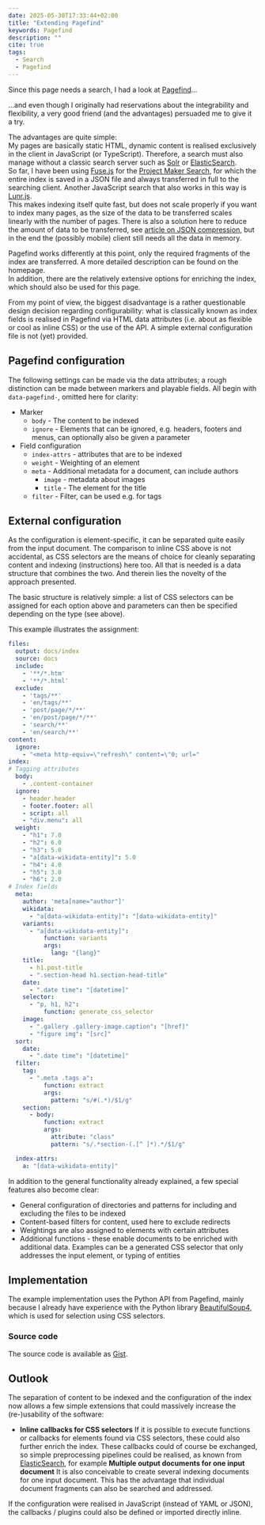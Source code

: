 ```yaml
---
date: 2025-05-30T17:33:44+02:00
title: "Extending Pagefind"
keywords: Pagefind
description: ""
cite: true
tags:
  - Search
  - Pagefind
---
```


Since this page needs a search, I had a look at [Pagefind](https://pagefind.app/)...
<!--more-->
...and even though I originally had reservations about the integrability and flexibility, a very good friend (and the advantages) persuaded me to give it a try.

The advantages are quite simple:   
My pages are basically static HTML, dynamic content is realised exclusively in the client in JavaScript (or TypeScript). Therefore, a search must also manage without a classic search server such as [Solr](https://solr.apache.org/) or [ElasticSearch](https://www.elastic.co/elasticsearch).  
So far, I have been using [Fuse.js](https://www.fusejs.io/) for the [Project Maker Search](https://projektemacher.org/search/), for which the entire index is saved in a JSON file and always transferred in full to the searching client. Another JavaScript search that also works in this way is [Lunr.js](https://lunrjs.com/).  
This makes indexing itself quite fast, but does not scale properly if you want to index many pages, as the size of the data to be transferred scales linearly with the number of pages. There is also a solution here to reduce the amount of data to be transferred, see [article on JSON compression](/en/post/json-compression/), but in the end the (possibly mobile) client still needs all the data in memory.

Pagefind works differently at this point, only the required fragments of the index are transferred. A more detailed description can be found on the homepage.  
In addition, there are the relatively extensive options for enriching the index, which should also be used for this page.

From my point of view, the biggest disadvantage is a rather questionable design decision regarding configurability: what is classically known as index fields is realised in Pagefind via HTML data attributes (i.e. about as flexible or cool as inline CSS) or the use of the API. A simple external configuration file is not (yet) provided.

## Pagefind configuration

The following settings can be made via the data attributes; a rough distinction can be made between markers and playable fields. All begin with `data-pagefind-`, omitted here for clarity:

* Marker  
  * `body` - The content to be indexed  
  * `ignore` - Elements that can be ignored, e.g. headers, footers and menus, can optionally also be given a parameter  
* Field configuration  
  * `index-attrs` - attributes that are to be indexed
  * `weight` - Weighting of an element
  * `meta` - Additional metadata for a document, can include authors
      * `image` - metadata about images
      * `title` - The element for the title  
  * `filter` - Filter, can be used e.g. for tags

## External configuration

As the configuration is element-specific, it can be separated quite easily from the input document. The comparison to inline CSS above is not accidental, as CSS selectors are the means of choice for cleanly separating content and indexing (instructions) here too. All that is needed is a data structure that combines the two. And therein lies the novelty of the approach presented.

The basic structure is relatively simple: a list of CSS selectors can be assigned for each option above and parameters can then be specified depending on the type (see above).

This example illustrates the assignment:

```yaml
files:
  output: docs/index
  source: docs
  include:
    - '**/*.htm'
    - '**/*.html'
  exclude:
    - 'tags/**'
    - 'en/tags/**'
    - 'post/page/*/**'
    - 'en/post/page/*/**'
    - 'search/**'
    - 'en/search/**'
content:
  ignore:
    - "<meta http-equiv=\"refresh\" content=\"0; url="
index:
# Tagging attributes
  body:
    - .content-container
  ignore:
    - header.header
    - footer.footer: all
    - script: all
    - "div.menu": all
  weight:
    - "h1": 7.0
    - "h2": 6.0
    - "h3": 5.0
    - "a[data-wikidata-entity]": 5.0
    - "h4": 4.0
    - "h5": 3.0
    - "h6": 2.0
# Index fields
  meta:
    author: 'meta[name="author"]'
    wikidata:
      - "a[data-wikidata-entity]": "[data-wikidata-entity]"
    variants:
      - "a[data-wikidata-entity]":
          function: variants
          args:
            lang: "{lang}"
    title:
      - h1.post-title
      - ".section-head h1.section-head-title"
    date:
      - ".date time": "[datetime]"
    selector:
      - "p, h1, h2":
          function: generate_css_selector
    image:
      - ".gallery .gallery-image.caption": "[href]"
      - "figure img": "[src]"
  sort:
    date:
      - ".date time": "[datetime]"
  filter:
    tag:
      - ".meta .tags a":
          function: extract
          args:
            pattern: "s/#(.*)/$1/g"
    section:
      - body:
          function: extract
          args:
            attribute: "class"
            pattern: "s/.*section-(.[^ ]*).*/$1/g"

  index-attrs:
    a: "[data-wikidata-entity]"
```

In addition to the general functionality already explained, a few special features also become clear:

* General configuration of directories and patterns for including and excluding the files to be indexed
* Content-based filters for content, used here to exclude redirects
* Weightings are also assigned to elements with certain attributes  
* Additional functions - these enable documents to be enriched with additional data. Examples can be a generated CSS selector that only addresses the input element, or typing of entities

## Implementation

The example implementation uses the Python API from Pagefind, mainly because I already have experience with the Python library [BeautifulSoup4](https://www.crummy.com/software/BeautifulSoup/), which is used for selection using CSS selectors.

### Source code
The source code is available as [Gist](https://gist.github.com/cmahnke/5049d42cd6dabc19cfd6c85161947fa2).

## Outlook

The separation of content to be indexed and the configuration of the index now allows a few simple extensions that could massively increase the (re-)usability of the software:

* **Inline callbacks for CSS selectors**
  If it is possible to execute functions or callbacks for elements found via CSS selectors, these could also further enrich the index. These callbacks could of course be exchanged, so simple preprocessing pipelines could be realised, as known from [ElasticSearch](https://www.elastic.co/docs/reference/enrich-processor/pipeline-processor), for example
**Multiple output documents for one input document**
  It is also conceivable to create several indexing documents for one input document. This has the advantage that individual document fragments can also be searched and addressed.

If the configuration were realised in JavaScript (instead of YAML or JSON), the callbacks / plugins could also be defined or imported directly inline.
